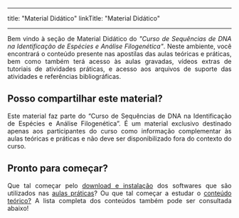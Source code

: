 
---
title: "Material Didático"
linkTitle: "Material Didático"

---
<div align="justify">
Bem vindo à seção de Material Didático do <i>"Curso de Sequências de DNA na Identificação de Espécies e Análise Filogenética"</i>. Neste ambiente, você encontrará o conteúdo presente nas apostilas das aulas teóricas e práticas, bem como também terá acesso às aulas gravadas, vídeos extras de tutoriais de atividades práticas, e acesso aos arquivos de suporte das atividades e referências bibliográficas.
</div>

## Posso compartilhar este material?

<div align="justify">
Este material faz parte do “Curso de Sequências de DNA na Identificação de Espécies e Análise Filogenética”. É um material exclusivo destinado apenas aos participantes do curso como informação complementar às aulas teóricas e práticas e não deve ser disponibilizado fora do contexto do curso.
</div>

## Pronto para começar?

<div align="justify">
Que tal começar pelo <a href="https://gstreinamentoseconsultoria.netlify.app/filogenia/2023_01/download">download e instalação</a> dos softwares que são utilizados nas <a href="https://gstreinamentoseconsultoria.netlify.app/filogenia/2023_01/praticas">aulas práticas</a>? Ou que tal começar a estudar o <a href="https://gstreinamentoseconsultoria.netlify.app/filogenia/2023_01/teoricas">conteúdo teórico?</a> A lista completa dos conteúdos também pode ser consultada abaixo!
</div>

